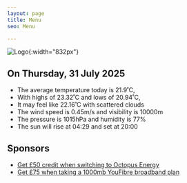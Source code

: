 ```yaml
---
layout: page
title: Menu
seo: Menu

---
```


![Logo](/images/logo.jpg){:width="832px"}

<!-- weather_marker starts -->
## On Thursday, 31 July 2025

- The average temperature today is 21.9˚C,
- With highs of 23.32˚C and lows of 20.94˚C,
- It may feel like 22.16˚C with scattered clouds
- The wind speed is 0.45m/s and visibility is 10000m
- The pressure is 1015hPa and humidity is 77%
- The sun will rise at 04:29 and set at 20:00

<!-- weather_marker ends -->

## Sponsors

- [Get £50 credit when switching to Octopus Energy](https://bit.ly/3oD1nnS)
- [Get £75 when taking a 1000mb YouFibre broadband plan](https://aklam.io/91zWhU?)
